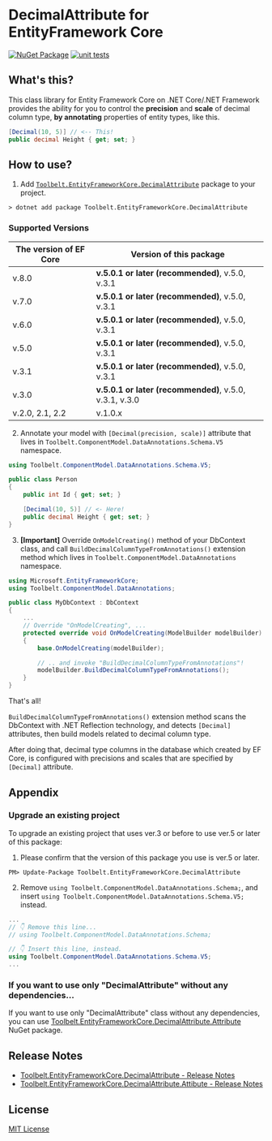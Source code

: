 # DecimalAttribute for EntityFramework Core  
[![NuGet Package](https://img.shields.io/nuget/v/Toolbelt.EntityFrameworkCore.DecimalAttribute.svg)](https://www.nuget.org/packages/Toolbelt.EntityFrameworkCore.DecimalAttribute/) [![unit tests](https://github.com/jsakamoto/EntityFrameworkCore.DecimalAttribute/actions/workflows/unit-tests.yml/badge.svg?branch=master&event=push)](https://github.com/jsakamoto/EntityFrameworkCore.DecimalAttribute/actions/workflows/unit-tests.yml)

## What's this?

This class library for Entity Framework Core on .NET Core/.NET Framework provides the ability for you to control the **precision** and **scale** of decimal column type, **by annotating** properties of entity types, like this.

```csharp
[Decimal(10, 5)] // <-- This!
public decimal Height { get; set; }
```

## How to use?

1. Add [`Toolbelt.EntityFrameworkCore.DecimalAttribute`](https://www.nuget.org/packages/Toolbelt.EntityFrameworkCore.DecimalAttribute/) package to your project.

```shell
> dotnet add package Toolbelt.EntityFrameworkCore.DecimalAttribute
```
### Supported Versions

The version of EF Core | Version of this package
----------------|-------------------------
v.8.0           | **v.5.0.1 or later (recommended)**, v.5.0, v.3.1  
v.7.0           | **v.5.0.1 or later (recommended)**, v.5.0, v.3.1  
v.6.0           | **v.5.0.1 or later (recommended)**, v.5.0, v.3.1  
v.5.0           | **v.5.0.1 or later (recommended)**, v.5.0, v.3.1  
v.3.1           | **v.5.0.1 or later (recommended)**, v.5.0, v.3.1    
v.3.0           | **v.5.0.1 or later (recommended)**, v.5.0, v.3.1, v.3.0  
v.2.0, 2.1, 2.2 | v.1.0.x  

2. Annotate your model with `[Decimal(precision, scale)]` attribute that lives in `Toolbelt.ComponentModel.DataAnnotations.Schema.V5` namespace.

```csharp
using Toolbelt.ComponentModel.DataAnnotations.Schema.V5;

public class Person
{
    public int Id { get; set; }

    [Decimal(10, 5)] // <- Here!
    public decimal Height { get; set; }
}
```

3. **[Important]** Override `OnModelCreating()` method of your DbContext class, and call `BuildDecimalColumnTypeFromAnnotations()` extension method which lives in `Toolbelt.ComponentModel.DataAnnotations` namespace.

```csharp
using Microsoft.EntityFrameworkCore;
using Toolbelt.ComponentModel.DataAnnotations;

public class MyDbContext : DbContext
{
    ...
    // Override "OnModelCreating", ...
    protected override void OnModelCreating(ModelBuilder modelBuilder)
    {
        base.OnModelCreating(modelBuilder);

        // .. and invoke "BuildDecimalColumnTypeFromAnnotations"!
        modelBuilder.BuildDecimalColumnTypeFromAnnotations();
    }
}
```

That's all!

`BuildDecimalColumnTypeFromAnnotations()` extension method scans the DbContext with .NET Reflection technology, and detects `[Decimal]` attributes, then build models related to decimal column type.

After doing that, decimal type columns in the database which created by EF Core, is configured with precisions and scales that are specified by `[Decimal]` attribute.

## Appendix

### Upgrade an existing project

To upgrade an existing project that uses ver.3 or before to use ver.5 or later of this package:
1. Please confirm that the version of this package you use is ver.5 or later.

```
PM> Update-Package Toolbelt.EntityFrameworkCore.DecimalAttribute
```

2. Remove `using Toolbelt.ComponentModel.DataAnnotations.Schema;`, and insert `using Toolbelt.ComponentModel.DataAnnotations.Schema.V5;` instead.

```csharp
...
// 👇 Remove this line...
// using Toolbelt.ComponentModel.DataAnnotations.Schema;

// 👇 Insert this line, instead.
using Toolbelt.ComponentModel.DataAnnotations.Schema.V5;
...
```

### If you want to use only "DecimalAttribute" without any dependencies...

If you want to use only "DecimalAttribute" class without any dependencies, you can use [Toolbelt.EntityFrameworkCore.DecimalAttribute.Attribute](https://www.nuget.org/packages/Toolbelt.EntityFrameworkCore.DecimalAttribute.Attribute) NuGet package.

## Release Notes

- [Toolbelt.EntityFrameworkCore.DecimalAttribute - Release Notes](https://github.com/jsakamoto/EntityFrameworkCore.DecimalAttribute/blob/master/EFCore.DecimalAttribute/RELEASE-NOTES.txt)
- [Toolbelt.EntityFrameworkCore.DecimalAttribute.Attibute - Release Notes](https://github.com/jsakamoto/EntityFrameworkCore.DecimalAttribute/blob/master/EFCore.DecimalAttribute.Attribute/RELEASE-NOTES.txt)

## License

[MIT License](https://github.com/jsakamoto/EntityFrameworkCore.DecimalAttribute/blob/master/LICENSE)

